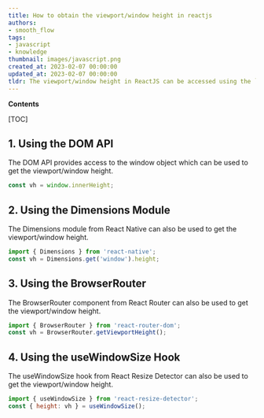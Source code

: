 ```yaml
---
title: How to obtain the viewport/window height in reactjs
authors:
- smooth_flow
tags:
- javascript
- knowledge
thumbnail: images/javascript.png
created_at: 2023-02-07 00:00:00
updated_at: 2023-02-07 00:00:00
tldr: The viewport/window height in ReactJS can be accessed using the `window.innerHeight` property.
---
```


**Contents**

[TOC]

## 1. Using the DOM API

The DOM API provides access to the window object which can be used to get the viewport/window height.

```javascript
const vh = window.innerHeight;
```

## 2. Using the Dimensions Module

The Dimensions module from React Native can also be used to get the viewport/window height.

```javascript
import { Dimensions } from 'react-native';
const vh = Dimensions.get('window').height;
```

## 3. Using the BrowserRouter

The BrowserRouter component from React Router can also be used to get the viewport/window height.

```javascript
import { BrowserRouter } from 'react-router-dom';
const vh = BrowserRouter.getViewportHeight();
```

## 4. Using the useWindowSize Hook

The useWindowSize hook from React Resize Detector can also be used to get the viewport/window height.

```javascript
import { useWindowSize } from 'react-resize-detector';
const { height: vh } = useWindowSize();
```
